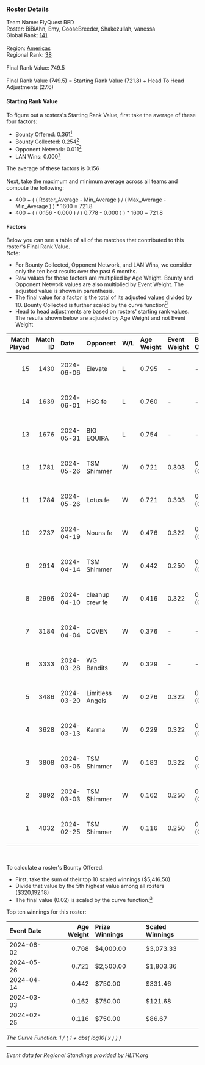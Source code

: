 ### Roster Details<br />
Team Name: FlyQuest RED<br />
Roster: BiBiAhn, Emy, GooseBreeder, Shakezullah, vanessa<br />
Global Rank: [141](../standings_global.md)<br />
<br />
Region: [Americas]( ../standings_americas.md)<br />
Regional Rank: [38]( ../standings_americas.md)<br />
<br />
Final Rank Value:  749.5<br />
<br />
Final Rank Value (749.5) = Starting Rank Value (721.8) + Head To Head Adjustments (27.6)<br />

#### Starting Rank Value<br />
To figure out a rosters's Starting Rank Value, first take the average of these four factors:<br />
- Bounty Offered: 0.361[<sup>1</sup>](#table2)
- Bounty Collected: 0.254[<sup>2</sup>](#table1)
- Opponent Network: 0.011[<sup>2</sup>](#table1)
- LAN Wins: 0.000[<sup>2</sup>](#table1)

The average of these factors is 0.156<br />
<br />
Next, take the maximum and minimum average across all teams and compute the following:<br />
- 400 + ( ( Roster_Average - Min_Average ) / ( Max_Average - Min_Average ) ) * 1600 = 721.8
- 400 + ( ( 0.156 - 0.000 ) / ( 0.778 - 0.000 ) ) * 1600 = 721.8


#### Factors<br />
Below you can see a table of all of the matches that contributed to this roster's Final Rank Value.<br />
Note:<br />

- For Bounty Collected, Opponent Network, and LAN Wins, we consider only the ten best results over the past 6 months.
- Raw values for those factors are multiplied by Age Weight. Bounty and Opponent Network values are also multiplied by Event Weight. The adjusted value is shown in parenthesis.
- The final value for a factor is the total of its adjusted values divided by 10. Bounty Collected is further scaled by the curve function[<sup>3</sup>](#curveFunction)
- Head to head adjustments are based on rosters' starting rank values. The results shown below are adjusted by Age Weight and not Event Weight
<span id="table1"></span><br />


| Match Played | Match ID | Date       | Opponent         | W/L | Age Weight | Event Weight | Bounty Collected | Opponent Network | LAN Wins  | H2H Adj. | Roster                                           |
| -: | -: | :- | :- | :- | :- | :- | :- | :- | :- | -: | :- |
|           15 |     1430 | 2024-06-06 | Elevate          | L   | 0.795      | -            | -                | -                | -         |    -5.22 | BiBiAhn, Emy, GooseBreeder, Shakezullah, vanessa |
|           14 |     1639 | 2024-06-01 | HSG fe           | L   | 0.760      | -            | -                | -                | -         |    -9.59 | BiBiAhn, Emy, GooseBreeder, Kaoday, vanessa      |
|           13 |     1676 | 2024-05-31 | BIG EQUIPA       | L   | 0.754      | -            | -                | -                | -         |   -11.53 | BiBiAhn, Emy, GooseBreeder, Kaoday, vanessa      |
|           12 |     1781 | 2024-05-26 | TSM Shimmer      | W   | 0.721      | 0.303        | 0.020 (0.004)    | 0.191 (0.042)    | 0 (0.000) |    10.48 | BiBiAhn, Emy, GooseBreeder, Kaoday, vanessa      |
|           11 |     1784 | 2024-05-26 | Lotus fe         | W   | 0.721      | 0.303        | 0.004 (0.001)    | 0.037 (0.008)    | 0 (0.000) |     7.81 | BiBiAhn, Emy, GooseBreeder, Kaoday, vanessa      |
|           10 |     2737 | 2024-04-19 | Nouns fe         | W   | 0.476      | 0.322        | 0.003 (0.001)    | 0.032 (0.005)    | 0 (0.000) |     5.20 | BiBiAhn, Emy, GooseBreeder, Kaoday, vanessa      |
|            9 |     2914 | 2024-04-14 | TSM Shimmer      | W   | 0.442      | 0.250        | 0.020 (0.002)    | 0.191 (0.021)    | 0 (0.000) |     6.58 | BiBiAhn, Emy, GooseBreeder, Kaoday, vanessa      |
|            8 |     2996 | 2024-04-10 | cleanup crew fe  | W   | 0.416      | 0.322        | 0.002 (0.000)    | 0.020 (0.003)    | 0 (0.000) |     4.43 | BiBiAhn, Emy, GooseBreeder, Kaoday, vanessa      |
|            7 |     3184 | 2024-04-04 | COVEN            | W   | 0.376      | -            | -                | -                | 0 (0.000) |     2.71 | BiBiAhn, Emy, GooseBreeder, Kaoday, vanessa      |
|            6 |     3333 | 2024-03-28 | WG Bandits       | W   | 0.329      | -            | -                | -                | 0 (0.000) |     3.52 | BiBiAhn, Emy, GooseBreeder, Kaoday, vanessa      |
|            5 |     3486 | 2024-03-20 | Limitless Angels | W   | 0.276      | 0.322        | 0.003 (0.000)    | 0.045 (0.004)    | 0 (0.000) |     3.37 | BiBiAhn, Emy, GooseBreeder, Kaoday, vanessa      |
|            4 |     3628 | 2024-03-13 | Karma            | W   | 0.229      | 0.322        | 0.004 (0.000)    | 0.068 (0.005)    | 0 (0.000) |     2.89 | BiBiAhn, Emy, GooseBreeder, Kaoday, vanessa      |
|            3 |     3808 | 2024-03-06 | TSM Shimmer      | W   | 0.183      | 0.322        | 0.020 (0.001)    | 0.191 (0.011)    | 0 (0.000) |     2.74 | BiBiAhn, Emy, GooseBreeder, Kaoday, vanessa      |
|            2 |     3892 | 2024-03-03 | TSM Shimmer      | W   | 0.162      | 0.250        | 0.020 (0.001)    | 0.191 (0.008)    | -         |     2.47 | BiBiAhn, Emy, GooseBreeder, Kaoday, vanessa      |
|            1 |     4032 | 2024-02-25 | TSM Shimmer      | W   | 0.116      | 0.250        | 0.020 (0.001)    | 0.191 (0.006)    | -         |     1.78 | BiBiAhn, Emy, GooseBreeder, Kaoday, vanessa      |

<br />
<span id="table2"></span><br />
To calculate a roster's Bounty Offered:<br />

- First, take the sum of their top 10 scaled winnings ($5,416.50)
- Divide that value by the 5th highest value among all rosters ($320,192.18)
- The final value (0.02) is scaled by the curve function.[<sup>3</sup>](#curveFunction)

Top ten winnings for this roster:<br />

| Event Date | Age Weight | Prize Winnings | Scaled Winnings |
| :- | -: | :- | :- |
| 2024-06-02 |      0.768 | $4,000.00      | $3,073.33       |
| 2024-05-26 |      0.721 | $2,500.00      | $1,803.36       |
| 2024-04-14 |      0.442 | $750.00        | $331.46         |
| 2024-03-03 |      0.162 | $750.00        | $121.68         |
| 2024-02-25 |      0.116 | $750.00        | $86.67          |


<span id="curveFunction"></span>_The Curve Function: 1 / ( 1 + abs( log10( x ) ) )_<br />

---
_Event data for Regional Standings provided by HLTV.org_<br />
